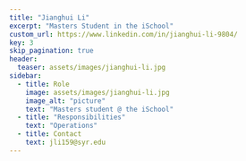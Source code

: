 ```yaml
---
title: "Jianghui Li"
excerpt: "Masters Student in the iSchool"
custom_url: https://www.linkedin.com/in/jianghui-li-9804/
key: 3
skip_pagination: true
header:
  teaser: assets/images/jianghui-li.jpg
sidebar:
  - title: Role
    image: assets/images/jianghui-li.jpg
    image_alt: "picture"
    text: "Masters student @ the iSchool"
  - title: "Responsibilities"
    text: "Operations"
  - title: Contact
    text: jli159@syr.edu
---
```

